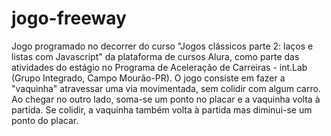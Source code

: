 # jogo-freeway
Jogo programado no decorrer do curso "Jogos clássicos parte 2: laços e listas com Javascript" da plataforma de cursos Alura, como parte das atividades do estágio no Programa de Aceleração de Carreiras - int.Lab (Grupo Integrado, Campo Mourão-PR).
O jogo consiste em fazer a "vaquinha" atravessar uma via movimentada, sem colidir com algum carro. Ao chegar no outro lado, soma-se um ponto no placar e a vaquinha volta à partida. Se colidir, a vaquinha também volta à partida mas diminui-se um ponto do placar. 
